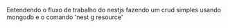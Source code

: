 <p>Entendendo o fluxo de trabalho do nestjs fazendo um crud simples usando mongodb e o comando 'nest g resource'</p>
